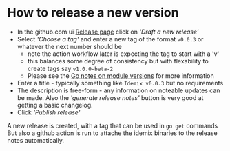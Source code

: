 # How to release a new version

- In the github.com ui [Release page](https://github.com/IBM/idemix/releases) click on _'Draft a new release'_
- Select _'Choose a tag'_ and enter a new tag of the format  `v0.0.3` or whatever the next number should be
    - note the action workflow later is expecting the tag to start with a 'v'
    - this balances some degree of consistency but with flexability to create tags say `v1.0.0-beta-2`
    - Please see the [Go notes on module versions](https://go.dev/doc/modules/version-numbers) for more information 
 - Enter a title - typically something like `Idemix v0.0.3` but no requirements
- The description is free-form - any information on noteable updates can be made. Also the _'generate release notes'_ button is very good at getting a basic changelog.
- Click _'Publish release'_ 

A new release is created, with a tag that can be used in `go get` commands
But also a github action is run to attache the idemix binaries to the release notes automatically. 
